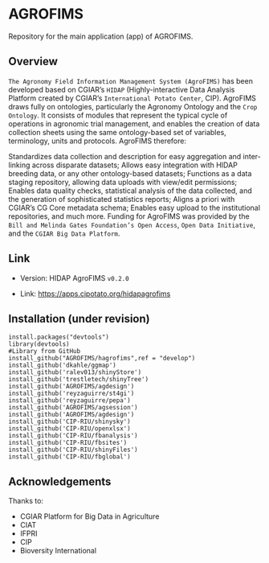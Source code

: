 # AGROFIMS

Repository for the main application (app) of AGROFIMS. 

## Overview

`The Agronomy Field Information Management System (AgroFIMS)` has been developed based on CGIAR’s `HIDAP` (Highly-interactive Data Analysis Platform created by CGIAR’s `International Potato Center`, CIP). AgroFIMS draws fully on ontologies, particularly the Agronomy Ontology and the `Crop Ontology`. It consists of modules that represent the typical cycle of operations in agronomic trial management, and enables the creation of data collection sheets using the same ontology-based set of variables, terminology, units and protocols. AgroFIMS therefore:

Standardizes data collection and description for easy aggregation and inter-linking across disparate datasets;
Allows easy integration with HIDAP breeding data, or any other ontology-based datasets;
Functions as a data staging repository, allowing data uploads with view/edit permissions;
Enables data quality checks, statistical analysis of the data collected, and the generation of sophisticated statistics reports;
Aligns a priori with CGIAR’s CG Core metadata schema;
Enables easy upload to the institutional repositories, and much more.
Funding for AgroFIMS was provided by the `Bill and Melinda Gates Foundation’s Open Access`, `Open Data Initiative`, and the `CGIAR Big Data Platform`.

## Link

- Version: HIDAP AgroFIMS `v0.2.0`

- Link: https://apps.cipotato.org/hidapagrofims

## Installation (under revision)

```
install.packages("devtools")
library(devtools)
#Library from GitHub
install_github("AGROFIMS/hagrofims",ref = "develop")
install_github('dkahle/ggmap')
install_github('ralev013/shinyStore')
install_github('trestletech/shinyTree')
install_github('AGROFIMS/agdesign')
install_github('reyzaguirre/st4gi')
install_github('reyzaguirre/pepa')
install_github('AGROFIMS/agsession')
install_github('AGROFIMS/agdesign')
install_github('CIP-RIU/shinysky')
install_github('CIP-RIU/openxlsx')
install_github('CIP-RIU/fbanalysis')
install_github('CIP-RIU/fbsites')
install_github('CIP-RIU/shinyFiles')
install_github('CIP-RIU/fbglobal')
```



## Acknowledgements

Thanks to:

- CGIAR Platform for Big Data in Agriculture
- CIAT
- IFPRI
- CIP
- Bioversity International

